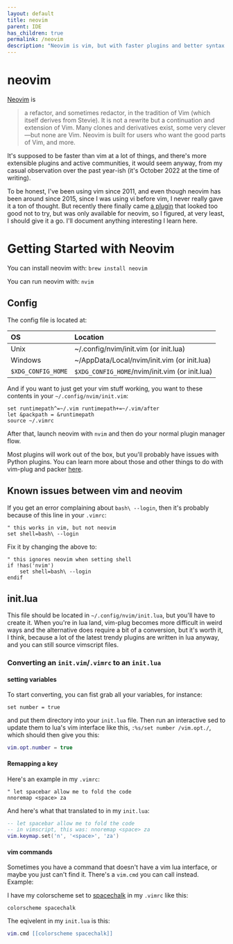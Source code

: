 ```yaml
---
layout: default
title: neovim
parent: IDE
has_children: true
permalink: /neovim
description: "Neovim is vim, but with faster plugins and better syntax highlighting"
---
```


# neovim
[Neovim](https://neovim.io) is 

> a refactor, and sometimes redactor, in the tradition of Vim (which itself derives from Stevie). It is not a rewrite but a continuation and extension of Vim. Many clones and derivatives exist, some very clever—but none are Vim. Neovim is built for users who want the good parts of Vim, and more. 

It's supposed to be faster than vim at a lot of things, and there's more 
extensible plugins and active communities, it would seem anyway, from my casual
observation over the past year-ish (it's October 2022 at the time of writing).

To be honest, I've been using vim since 2011, and even though neovim has been
around since 2015, since I was using vi before vim, I never really gave it a
ton of thought. But recently there finally came
[a plugin](https://github.com/numirias/semshi#readme) that looked too good
not to try, but was only available for neovim, so I figured, at very least,
I should give it a go. I'll document anything interesting I learn here.

# Getting Started with Neovim

You can install neovim with: `brew install neovim`

You can run neovim with: `nvim`

## Config

The config file is located at:

|        OS          |                   Location                     |
|:-------------------|:-----------------------------------------------|
| Unix               | ~/.config/nvim/init.vim		(or init.lua)     |
| Windows            | ~/AppData/Local/nvim/init.vim	(or init.lua) |
| `$XDG_CONFIG_HOME` | `$XDG_CONFIG_HOME`/nvim/init.vim	(or init.lua) |

And if you want to just get your vim stuff working, you want to these contents
in your `~/.config/nvim/init.vim`:

```vim
set runtimepath^=~/.vim runtimepath+=~/.vim/after
let &packpath = &runtimepath
source ~/.vimrc
```

After that, launch neovim with `nvim` and then do your normal plugin manager flow.

Most plugins will work out of the box, but you'll probably have issues with
Python plugins. You can learn more about those and other things to do with vim-plug
and packer [here](/neovim/plugins).

## Known issues between vim and neovim

If you get an error complaining about `bash\ --login`, then it's probably
because of this line in your `.vimrc`:

```vim
" this works in vim, but not neovim
set shell=bash\ --login
```

Fix it by changing the above to:

```vim
" this ignores neovim when setting shell
if !has('nvim')
    set shell=bash\ --login
endif
```

## init.lua
This file should be located in `~/.config/nvim/init.lua`, but you'll have to
create it. When you're in lua land, vim-plug becomes more difficult in weird ways
and the alternative does require a bit of a conversion, but it's worth it, I think,
because a lot of the latest trendy plugins are written in lua anyway, and you can
still source vimscript files.

### Converting an `init.vim`/`.vimrc` to an `init.lua`

#### setting variables

To start converting, you can fist grab all your variables, for instance:

```vim 
set number = true
```

and put them directory into your `init.lua` file. Then run an interactive sed
to update them to lua's vim interface like this, `:%s/set number /vim.opt./`,
which should then give you this:

```lua
vim.opt.number = true
```

#### Remapping a key

Here's an example in my `.vimrc`:

```vim
" let spacebar allow me to fold the code
nnoremap <space> za
```

And here's what that translated to in my `init.lua`:

```lua
-- let spacebar allow me to fold the code
-- in vimscript, this was: nnoremap <space> za
vim.keymap.set('n', '<space>', 'za')
```

#### vim commands
Sometimes you have a command that doesn't have a vim lua interface, or maybe you
just can't find it. There's a `vim.cmd` you can call instead. Example:

I have my colorscheme set to [spacechalk](https://github.com/jessebot/space-chalk) in my `.vimrc` like this:

```vim
colorscheme spacechalk
```

The eqivelent in my `init.lua` is this:

```lua
vim.cmd [[colorscheme spacechalk]]
```
